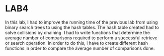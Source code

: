 # LAB4

In this lab, I had to improve the running time of the previous lab from using binary search trees to using the hash tables. The hash table created had to solve collisions by chaining. I had to write functions that determine the average number of comparisons required to perform a successful retrieve or search operation. In order to do this, I have to create different hash functions in order to compare the average number of comparisons done. 
